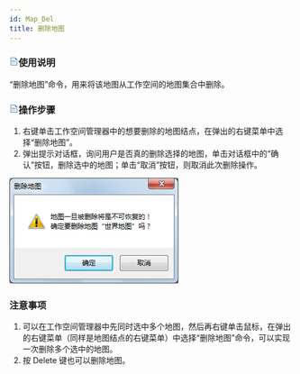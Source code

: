 ```yaml
---
id: Map_Del
title: 删除地图
---
```

### ![](../../img/read.gif)使用说明

“删除地图”命令，用来将该地图从工作空间的地图集合中删除。

### ![](../../img/read.gif)操作步骤

  1. 右键单击工作空间管理器中的想要删除的地图结点，在弹出的右键菜单中选择“删除地图”。
  2. 弹出提示对话框，询问用户是否真的删除选择的地图，单击对话框中的“确认”按钮，删除选中的地图；单击“取消”按钮，则取消此次删除操作。  

![](img/DelMapPrompt.png)  

### 注意事项

  1. 可以在工作空间管理器中先同时选中多个地图，然后再右键单击鼠标，在弹出的右键菜单（同样是地图结点的右键菜单）中选择“删除地图”命令，可以实现一次删除多个选中的地图。
  2. 按 Delete 键也可以删除地图。

